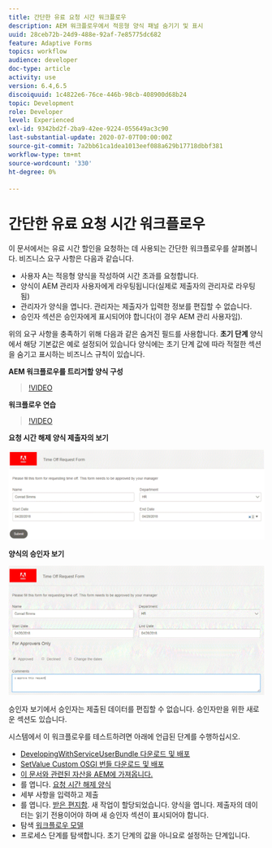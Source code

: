 ```yaml
---
title: 간단한 유료 요청 시간 워크플로우
description: AEM 워크플로우에서 적응형 양식 패널 숨기기 및 표시
uuid: 28ceb72b-24d9-488e-92af-7e85775dc682
feature: Adaptive Forms
topics: workflow
audience: developer
doc-type: article
activity: use
version: 6.4,6.5
discoiquuid: 1c4822e6-76ce-446b-98cb-408900d68b24
topic: Development
role: Developer
level: Experienced
exl-id: 9342bd2f-2ba9-42ee-9224-055649ac3c90
last-substantial-update: 2020-07-07T00:00:00Z
source-git-commit: 7a2bb61ca1dea1013eef088a629b17718dbbf381
workflow-type: tm+mt
source-wordcount: '330'
ht-degree: 0%

---
```


# 간단한 유료 요청 시간 워크플로우

이 문서에서는 유료 시간 할인을 요청하는 데 사용되는 간단한 워크플로우를 살펴봅니다. 비즈니스 요구 사항은 다음과 같습니다.

* 사용자 A는 적응형 양식을 작성하여 시간 초과를 요청합니다.
* 양식이 AEM 관리자 사용자에게 라우팅됩니다(실제로 제출자의 관리자로 라우팅됨)
* 관리자가 양식을 엽니다. 관리자는 제출자가 입력한 정보를 편집할 수 없습니다.
* 승인자 섹션은 승인자에게 표시되어야 합니다(이 경우 AEM 관리 사용자임).

위의 요구 사항을 충족하기 위해 다음과 같은 숨겨진 필드를 사용합니다. **초기 단계** 양식에서 해당 기본값은 예로 설정되어 있습니다 양식에는 초기 단계 값에 따라 적절한 섹션을 숨기고 표시하는 비즈니스 규칙이 있습니다.

**AEM 워크플로우를 트리거할 양식 구성**

>[!VIDEO](https://video.tv.adobe.com/v/28406?quality=9&learn=on)

**워크플로우 연습**

>[!VIDEO](https://video.tv.adobe.com/v/28407?quality=9&learn=on)

**요청 시간 해제 양식 제출자의 보기**

![초기 단계](assets/initialstep.gif)

**양식의 승인자 보기**

![approverview](assets/approversview.gif)

승인자 보기에서 승인자는 제출된 데이터를 편집할 수 없습니다. 승인자만을 위한 새로운 섹션도 있습니다.

시스템에서 이 워크플로우를 테스트하려면 아래에 언급된 단계를 수행하십시오.
* [DevelopingWithServiceUserBundle 다운로드 및 배포](/help/forms/assets/common-osgi-bundles/DevelopingWithServiceUser.jar)
* [SetValue Custom OSGI 번들 다운로드 및 배포](/help/forms/assets/common-osgi-bundles/SetValueApp.core-1.0-SNAPSHOT.jar)
* [이 문서와 관련된 자산을 AEM에 가져옵니다.](assets/helpxworkflow.zip)
* 를 엽니다. [요청 시간 해제 양식](http://localhost:4502/content/dam/formsanddocuments/helpx/timeoffrequestform/jcr:content?wcmmode=disabled)
* 세부 사항을 입력하고 제출
* 를 엽니다. [받은 편지함](http://localhost:4502/mnt/overlay/cq/inbox/content/inbox.html). 새 작업이 할당되었습니다. 양식을 엽니다. 제출자의 데이터는 읽기 전용이어야 하며 새 승인자 섹션이 표시되어야 합니다.
* 탐색 [워크플로우 모델](http://localhost:4502/editor.html/conf/global/settings/workflow/models/helpxworkflow.html)
* 프로세스 단계를 탐색합니다. 초기 단계의 값을 아니요로 설정하는 단계입니다.
